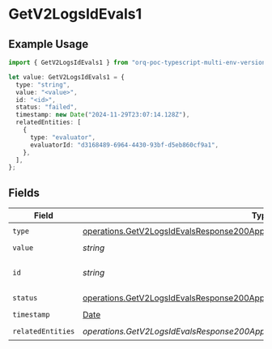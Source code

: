 # GetV2LogsIdEvals1

## Example Usage

```typescript
import { GetV2LogsIdEvals1 } from "orq-poc-typescript-multi-env-version/models/operations";

let value: GetV2LogsIdEvals1 = {
  type: "string",
  value: "<value>",
  id: "<id>",
  status: "failed",
  timestamp: new Date("2024-11-29T23:07:14.128Z"),
  relatedEntities: [
    {
      type: "evaluator",
      evaluatorId: "d3168489-6964-4430-93bf-d5eb860cf9a1",
    },
  ],
};
```

## Fields

| Field                                                                                                                                                                | Type                                                                                                                                                                 | Required                                                                                                                                                             | Description                                                                                                                                                          |
| -------------------------------------------------------------------------------------------------------------------------------------------------------------------- | -------------------------------------------------------------------------------------------------------------------------------------------------------------------- | -------------------------------------------------------------------------------------------------------------------------------------------------------------------- | -------------------------------------------------------------------------------------------------------------------------------------------------------------------- |
| `type`                                                                                                                                                               | [operations.GetV2LogsIdEvalsResponse200ApplicationJSONResponseBody2Type](../../models/operations/getv2logsidevalsresponse200applicationjsonresponsebody2type.md)     | :heavy_check_mark:                                                                                                                                                   | N/A                                                                                                                                                                  |
| `value`                                                                                                                                                              | *string*                                                                                                                                                             | :heavy_check_mark:                                                                                                                                                   | N/A                                                                                                                                                                  |
| `id`                                                                                                                                                                 | *string*                                                                                                                                                             | :heavy_check_mark:                                                                                                                                                   | The id of the resource                                                                                                                                               |
| `status`                                                                                                                                                             | [operations.GetV2LogsIdEvalsResponse200ApplicationJSONResponseBody2Status](../../models/operations/getv2logsidevalsresponse200applicationjsonresponsebody2status.md) | :heavy_check_mark:                                                                                                                                                   | N/A                                                                                                                                                                  |
| `timestamp`                                                                                                                                                          | [Date](https://developer.mozilla.org/en-US/docs/Web/JavaScript/Reference/Global_Objects/Date)                                                                        | :heavy_check_mark:                                                                                                                                                   | N/A                                                                                                                                                                  |
| `relatedEntities`                                                                                                                                                    | *operations.GetV2LogsIdEvalsResponse200ApplicationJSONResponseBody2RelatedEntities*[]                                                                                | :heavy_check_mark:                                                                                                                                                   | N/A                                                                                                                                                                  |